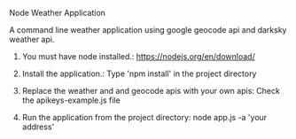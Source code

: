 Node Weather Application

A command line weather application using google geocode api and darksky weather api.

1. You must have node installed.:
https://nodejs.org/en/download/

2. Install the application.:
Type 'npm install' in the project directory

3. Replace the weather and and geocode apis with your own apis:
Check the apikeys-example.js file

4. Run the application from the project directory:
node app.js -a 'your address'